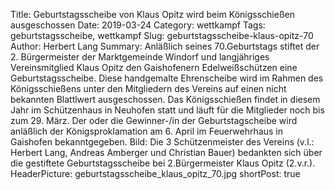Title: Geburtstagsscheibe von Klaus Opitz wird beim Königsschießen ausgeschossen
Date: 2019-03-24
Category: wettkampf
Tags: geburtstagsscheibe, wettkampf
Slug: geburtstagsscheibe-klaus-opitz-70
Author: Herbert Lang
Summary: Anläßlich seines 70.Geburtstags stiftet der 2. Bürgermeister der Marktgemeinde Windorf und langjähriges Vereinsmitglied Klaus Opitz den Gaishofenern Edelweißschützen eine Geburtstagsscheibe. Diese handgemalte Ehrenscheibe wird im Rahmen des Königsschießens unter den Mitgliedern des Vereins auf einen nicht bekannten Blattlwert ausgeschossen. Das Königsschießen findet in diesem Jahr im Schützenhaus in Neuhofen statt und läuft für die Mitglieder noch bis zum 29. März. Der oder die Gewinner-/in der Geburtstagscheibe wird anläßlich der Königsproklamation am 6. April im Feuerwehrhaus in Gaishofen bekanntgegeben. Bild: Die 3 Schützenmeister des Vereins (v.l.: Herbert Lang, Andreas Amberger und Christian Bauer) bedankten sich über die gestiftete Geburtstagsscheibe bei 2.Bürgermeister Klaus Opitz (2.v.r.).
HeaderPicture: geburtstagsscheibe_klaus_opitz_70.jpg
shortPost: true

